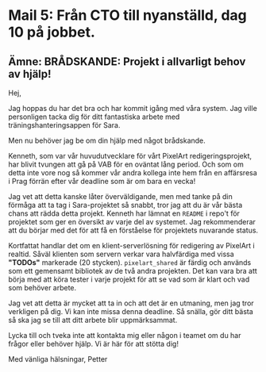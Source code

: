 # Mail 5: Från CTO till nyanställd, dag 10 på jobbet.

## Ämne: BRÅDSKANDE: Projekt i allvarligt behov av hjälp!

Hej,

Jag hoppas du har det bra och har kommit igång med våra system. Jag ville personligen tacka dig för ditt fantastiska arbete med träningshanteringsappen för Sara.

Men nu behöver jag be om din hjälp med något brådskande.

Kenneth, som var vår huvudutvecklare för vårt PixelArt redigeringsprojekt, har blivit tvungen att gå på VAB för en oväntat lång period. Och som om detta inte vore nog så kommer vår andra kollega inte hem från en affärsresa i Prag förrän efter vår deadline som är om bara en vecka!

Jag vet att detta kanske låter överväldigande, men med tanke på din förmåga att ta tag i Sara-projektet så snabbt, tror jag att du är vår bästa chans att rädda detta projekt. Kenneth har lämnat en `README` i repo't för projektet som ger en översikt av varje del av systemet. Jag rekommenderar att du börjar med det för att få en förståelse för projektets nuvarande status.

Kortfattat handlar det om en klient-serverlösning för redigering av PixelArt i realtid. Såväl klienten som servern verkar vara halvfärdiga med vissa **"TODOs"** markerade (20 stycken). `pixelart_shared` är färdig och används som ett gemensamt bibliotek av de två andra projekten. Det kan vara bra att börja med att köra tester i varje projekt för att se vad som är klart och vad som behöver arbete.

Jag vet att detta är mycket att ta in och att det är en utmaning, men jag tror verkligen på dig. Vi kan inte missa denna deadline. Så snälla, gör ditt bästa så ska jag se till att ditt arbete blir uppmärksammat.

Lycka till och tveka inte att kontakta mig eller någon i teamet om du har frågor eller behöver hjälp. Vi är här för att stötta dig!

Med vänliga hälsningar,
Petter